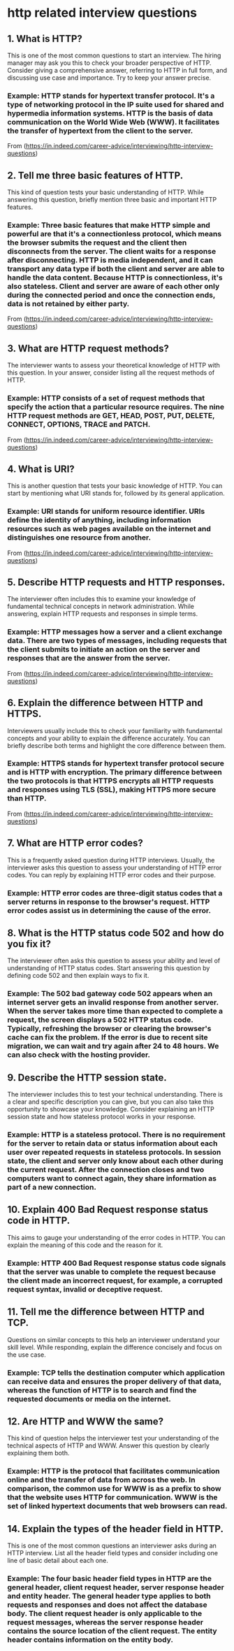 #  http related interview questions


 ## 1. What is HTTP?
This is one of the most common questions to start an interview. The hiring manager may ask you this to check your broader perspective of HTTP. Consider giving a comprehensive answer, referring to HTTP in full form, and discussing use case and importance. Try to keep your answer precise.
### Example: HTTP stands for hypertext transfer protocol. It's a type of networking protocol in the IP suite used for shared and hypermedia information systems. HTTP is the basis of data communication on the World Wide Web (WWW). It facilitates the transfer of hypertext from the client to the server.

From (https://in.indeed.com/career-advice/interviewing/http-interview-questions)

## 2. Tell me three basic features of HTTP.
This kind of question tests your basic understanding of HTTP. While answering this question, briefly mention three basic and important HTTP features.
### Example: Three basic features that make HTTP simple and powerful are that it's a connectionless protocol, which means the browser submits the request and the client then disconnects from the server. The client waits for a response after disconnecting. HTTP is media independent, and it can transport any data type if both the client and server are able to handle the data content. Because HTTP is connectionless, it's also stateless. Client and server are aware of each other only during the connected period and once the connection ends, data is not retained by either party.

From (https://in.indeed.com/career-advice/interviewing/http-interview-questions)

## 3. What are HTTP request methods?
The interviewer wants to assess your theoretical knowledge of HTTP with this question. In your answer, consider listing all the request methods of HTTP.
### Example: HTTP consists of a set of request methods that specify the action that a particular resource requires. The nine HTTP request methods are GET, HEAD, POST, PUT, DELETE, CONNECT, OPTIONS, TRACE and PATCH.

From (https://in.indeed.com/career-advice/interviewing/http-interview-questions)

## 4. What is URI?
This is another question that tests your basic knowledge of HTTP. You can start by mentioning what URI stands for, followed by its general application.
### Example: URI stands for uniform resource identifier. URIs define the identity of anything, including information resources such as web pages available on the internet and distinguishes one resource from another.

From (https://in.indeed.com/career-advice/interviewing/http-interview-questions)

## 5. Describe HTTP requests and HTTP responses.
The interviewer often includes this to examine your knowledge of fundamental technical concepts in network administration. While answering, explain HTTP requests and responses in simple terms.
### Example: HTTP messages how a server and a client exchange data. There are two types of messages, including requests that the client submits to initiate an action on the server and responses that are the answer from the server.

From (https://in.indeed.com/career-advice/interviewing/http-interview-questions)

## 6. Explain the difference between HTTP and HTTPS.
Interviewers usually include this to check your familiarity with fundamental concepts and your ability to explain the difference accurately. You can briefly describe both terms and highlight the core difference between them.
### Example: HTTPS stands for hypertext transfer protocol secure and is HTTP with encryption. The primary difference between the two protocols is that HTTPS encrypts all HTTP requests and responses using TLS (SSL), making HTTPS more secure than HTTP.

From (https://in.indeed.com/career-advice/interviewing/http-interview-questions)

## 7. What are HTTP error codes?
This is a frequently asked question during HTTP interviews. Usually, the interviewer asks this question to assess your understanding of HTTP error codes. You can reply by explaining HTTP error codes and their purpose.

### Example: HTTP error codes are three-digit status codes that a server returns in response to the browser's request. HTTP error codes assist us in determining the cause of the error.

## 8. What is the HTTP status code 502 and how do you fix it?
The interviewer often asks this question to assess your ability and level of understanding of HTTP status codes. Start answering this question by defining code 502 and then explain ways to fix it.

### Example: The 502 bad gateway code 502 appears when an internet server gets an invalid response from another server. When the server takes more time than expected to complete a request, the screen displays a 502 HTTP status code. Typically, refreshing the browser or clearing the browser's cache can fix the problem. If the error is due to recent site migration, we can wait and try again after 24 to 48 hours. We can also check with the hosting provider.

## 9. Describe the HTTP session state.
The interviewer includes this to test your technical understanding. There is a clear and specific description you can give, but you can also take this opportunity to showcase your knowledge. Consider explaining an HTTP session state and how stateless protocol works in your response.

### Example: HTTP is a stateless protocol. There is no requirement for the server to retain data or status information about each user over repeated requests in stateless protocols. In session state, the client and server only know about each other during the current request. After the connection closes and two computers want to connect again, they share information as part of a new connection.

## 10. Explain 400 Bad Request response status code in HTTP.
This aims to gauge your understanding of the error codes in HTTP. You can explain the meaning of this code and the reason for it.

### Example: HTTP 400 Bad Request response status code signals that the server was unable to complete the request because the client made an incorrect request, for example, a corrupted request syntax, invalid or deceptive request.


## 11. Tell me the difference between HTTP and TCP.
Questions on similar concepts to this help an interviewer understand your skill level. While responding, explain the difference concisely and focus on the use case.

### Example: TCP tells the destination computer which application can receive data and ensures the proper delivery of that data, whereas the function of HTTP is to search and find the requested documents or media on the internet.


## 12. Are HTTP and WWW the same?
This kind of question helps the interviewer test your understanding of the technical aspects of HTTP and WWW. Answer this question by clearly explaining them both.

### Example: HTTP is the protocol that facilitates communication online and the transfer of data from across the web. In comparison, the common use for WWW is as a prefix to show that the website uses HTTP for communication. WWW is the set of linked hypertext documents that web browsers can read.

## 14. Explain the types of the header field in HTTP.
This is one of the most common questions an interviewer asks during an HTTP interview. List all the header field types and consider including one line of basic detail about each one.

### Example: The four basic header field types in HTTP are the general header, client request header, server response header and entity header. The general header type applies to both requests and responses and does not affect the database body. The client request header is only applicable to the request messages, whereas the server response header contains the source location of the client request. The entity header contains information on the entity body.
